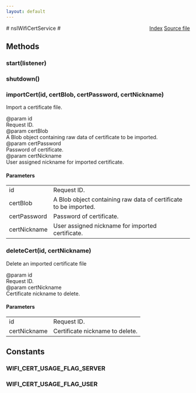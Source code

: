 ```yaml
---
layout: default
---
```

<div class='links' style='float:right'><a href="../index.html">Index</a>
<a href="http://dxr.mozilla.org/mozilla-central/source/dom/wifi/nsIWifiCertService.idl">Source file</a>
</div>
# nsIWifiCertService #

## Methods ##

### start(listener) ###

### shutdown() ###

### importCert(id, certBlob, certPassword, certNickname) ###
  
Import a certificate file.  
  
@param id  
       Request ID.  
@param certBlob  
       A Blob object containing raw data of certificate to be imported.  
@param certPassword  
       Password of certificate.  
@param certNickname  
       User assigned nickname for imported certificate.  
  

#### Parameters ####

<table>

<tr>
<td>id</td>
<td>       Request ID.  
</td>
</tr>

<tr>
<td>certBlob</td>
<td>       A Blob object containing raw data of certificate to be imported.  
</td>
</tr>

<tr>
<td>certPassword</td>
<td>       Password of certificate.  
</td>
</tr>

<tr>
<td>certNickname</td>
<td>       User assigned nickname for imported certificate.  
</td>
</tr>

</table>

### deleteCert(id, certNickname) ###
  
Delete an imported certificate file  
  
@param id  
       Request ID.  
@param certNickname  
       Certificate nickname to delete.  
  

#### Parameters ####

<table>

<tr>
<td>id</td>
<td>       Request ID.  
</td>
</tr>

<tr>
<td>certNickname</td>
<td>       Certificate nickname to delete.  
</td>
</tr>

</table>

## Constants ##

### WIFI_CERT_USAGE_FLAG_SERVER ###

### WIFI_CERT_USAGE_FLAG_USER ###

